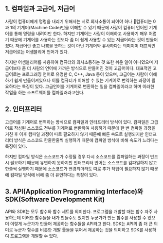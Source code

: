 

## 1. 컴파일과 고급어, 저급어

사람이 컴퓨터에게 명령을 내리기 위해서는 서로 의사소통이 되어야 하나 컴퓨터는 0과 1의 기계어(Machine Code)만을 이해할 수 있기 때문에 사람이 컴퓨터 언어인 기계어를 통해 명령을 내려야만 한다. 하지만 기계어는 사람이 이해하고 사용하기 매우 어렵기 때문에 기계어를 사용하는 것보다 좀 더 쉽게 사용할 수 있는 저급어라는 것이 만들어졌다. 저급어란 좋고 나쁨을 뜻하는 것이 아닌 기계어와 유사하다는 의미이며 대표적인 저급어로는 어셈블리어 언어가 있다. 

하지만 어셈블리어를 사용하여 컴퓨터와 의사소통하는 것 또한 쉬운 일이 아니였으며 저급어보다 좀 더 사람의 언어에 가까운 방식으로 만들어진 것이 고급어이다. 대표적인 고급어로는 프로그래밍 언어로 유명한 C, C++, Java 등이 있으며, 고급어는 사람이 이해하기 쉽게 만들어져있으나 이를 컴퓨터가 이해할 수 있는 기계어로 변역하는 과정이 필요하다는 특징이 있다. 고급언어를 기계어로 변환하는 일을 컴파일이라고 하며 이러한 작업을 하는 소프트웨어를 컴파일러라고한다.

## 2. 인터프리터

고급어를 기계어로 변역하는 방식으로 컴파일과 인터프리터 방식이 있다. 컴파일은 고급어로 작성된 소스코드 전부를 기계어로 변환하여 사용하기 때문에 한 번 컴파일 과정을 거친 후 이후 컴파일 과정이 따로 필요하지 않기 때문에 빠른 속도로 실행되지만 인터프리터 방식은 소스코드 한줄한줄씩 실행하기 때문에 컴파일 방식에 비해 속도가 느리다는 특징이 있다.

하지만 컴파일 방식은 소스코드가 수정될 경우 다시 소스코드를 컴파일하는 과정이 반드시 필요하기 때문에 유연하지 못하지만 인터프리터 언어는 소스코드를 컴파일하지 않고 한줄씩 실행하기 때문에 소스코드가 변경되더라도 따로 추가 작업이 필요하지 않기 때문에 컴파일 방식에 비해 좀 더 유연하다는 특징이 있다.

## 3. API(Application Programming Interface)와 SDK(Software Development Kit)

API와 SDK는 모두 함수와 함수 세트를 의미한다. 프로그램을 개발할 때는 함수 자주 사용하는데 이러한 함수들을 내가 만들수도 있지만 누군가가 만든 함수를 사용할 수 있으며 이렇게 누군가가 만들어 제공하는 함수들을 API라고 한다. SDK는 API의 좀 더 큰 의미로 누군가 함수를 비롯한 개발 툴들을 묶어서 제공하는 것을 의미하고 SDK를 사용하여 프로그램을 개발할 수 있다.


